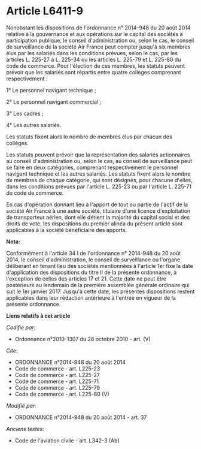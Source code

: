 # Article L6411-9

Nonobstant les dispositions de l'ordonnance n° 2014-948 du 20 août 2014 relative à la gouvernance et aux opérations sur le
capital des sociétés à participation publique, le conseil d'administration ou, selon le cas, le conseil de surveillance de la
société Air France peut compter jusqu'à six membres élus par les salariés dans les conditions prévues, selon le cas, par les
articles L. 225-27 à L. 225-34 ou les articles L. 225-79 et L. 225-80 du code de commerce. Pour l'élection de ces membres,
les statuts peuvent prévoir que les salariés sont répartis entre quatre collèges comprenant respectivement : 

1° Le personnel navigant technique ; 

2° Le personnel navigant commercial ; 

3° Les cadres ; 

4° Les autres salariés. 

Les statuts fixent alors le nombre de membres élus par chacun des collèges. 

Les statuts peuvent prévoir que la représentation des salariés actionnaires au conseil d'administration ou, selon le cas, au
conseil de surveillance peut se faire en deux catégories, comprenant respectivement le personnel navigant technique et les
autres salariés. Les statuts fixent alors le nombre de membres de chaque catégorie, qui sont désignés, pour chacune d'elles,
dans les conditions prévues par l'article L. 225-23 ou par l'article L. 225-71 du code de commerce. 

En cas d'opération donnant lieu à l'apport de tout ou partie de l'actif de la société Air France à une autre société,
titulaire d'une licence d'exploitation de transporteur aérien, dont elle détient la majorité du capital social et des droits
de vote, les dispositions du premier alinéa du présent article sont applicables à la société bénéficiaire des apports.

**Nota:**

Conformément à l'article 34 I de l'ordonnance n° 2014-948 du 20 août 2014, le conseil d'administration, le conseil de
surveillance ou l'organe délibérant en tenant lieu des sociétés mentionnées à l'article 1er fixe la date d'application des
dispositions du titre II de la présente ordonnance, à l'exception de celles des articles 17 et 21. Cette date ne peut être
postérieure au lendemain de la première assemblée générale ordinaire qui suit le 1er janvier 2017. Jusqu'à cette date, les
présentes dispositions restent applicables dans leur rédaction antérieure à l'entrée en vigueur de la présente ordonnance.

**Liens relatifs à cet article**

_Codifié par_:

  - Ordonnance n°2010-1307 du 28 octobre 2010 - art. (V)

_Cite_:

  - ORDONNANCE n°2014-948 du 20 août 2014
  - Code de commerce - art. L225-23
  - Code de commerce - art. L225-27
  - Code de commerce - art. L225-71
  - Code de commerce - art. L225-79
  - Code de commerce - art. L225-80 (V)

_Modifié par_:

  - ORDONNANCE n°2014-948 du 20 août 2014 - art. 37

_Anciens textes_:

  - Code de l'aviation civile - art. L342-3 (Ab)
